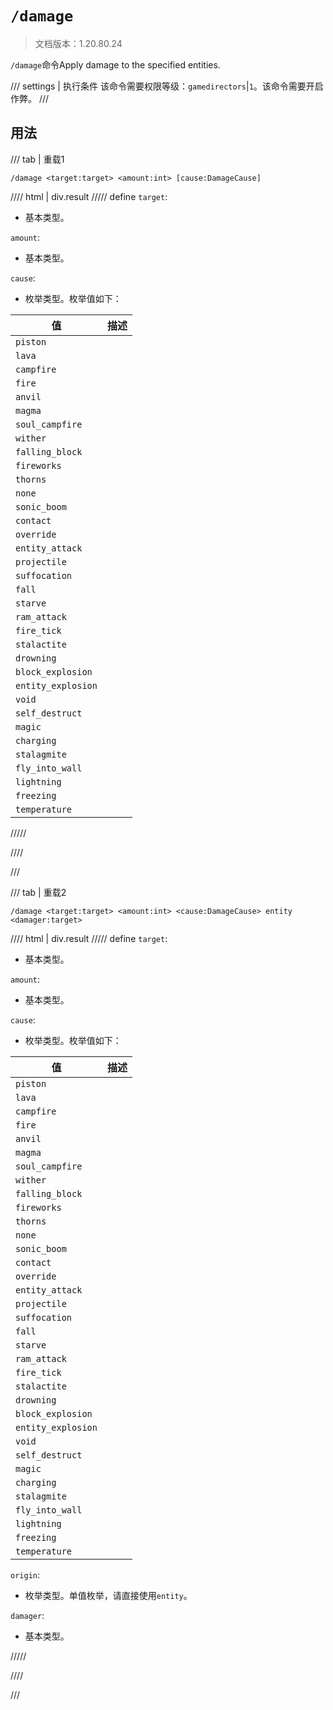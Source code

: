 # `/damage`

> 文档版本：1.20.80.24

`/damage`命令Apply damage to the specified entities.

/// settings | 执行条件
该命令需要权限等级：`gamedirectors`|`1`。该命令需要开启作弊。
///

## 用法

/// tab | 重载1
```mcfunction
/damage <target:target> <amount:int> [cause:DamageCause]
```

//// html | div.result
///// define
`target`: <!-- md:samp target -->

- 基本类型。

`amount`: <!-- md:samp int -->

- 基本类型。

`cause`: <!-- md:samp DamageCause -->

- 枚举类型。枚举值如下：

|值|描述|
|---|---|
|`piston`||
|`lava`||
|`campfire`||
|`fire`||
|`anvil`||
|`magma`||
|`soul_campfire`||
|`wither`||
|`falling_block`||
|`fireworks`||
|`thorns`||
|`none`||
|`sonic_boom`||
|`contact`||
|`override`||
|`entity_attack`||
|`projectile`||
|`suffocation`||
|`fall`||
|`starve`||
|`ram_attack`||
|`fire_tick`||
|`stalactite`||
|`drowning`||
|`block_explosion`||
|`entity_explosion`||
|`void`||
|`self_destruct`||
|`magic`||
|`charging`||
|`stalagmite`||
|`fly_into_wall`||
|`lightning`||
|`freezing`||
|`temperature`||



/////

////

///

/// tab | 重载2
```mcfunction
/damage <target:target> <amount:int> <cause:DamageCause> entity <damager:target>
```

//// html | div.result
///// define
`target`: <!-- md:samp target -->

- 基本类型。

`amount`: <!-- md:samp int -->

- 基本类型。

`cause`: <!-- md:samp DamageCause -->

- 枚举类型。枚举值如下：

|值|描述|
|---|---|
|`piston`||
|`lava`||
|`campfire`||
|`fire`||
|`anvil`||
|`magma`||
|`soul_campfire`||
|`wither`||
|`falling_block`||
|`fireworks`||
|`thorns`||
|`none`||
|`sonic_boom`||
|`contact`||
|`override`||
|`entity_attack`||
|`projectile`||
|`suffocation`||
|`fall`||
|`starve`||
|`ram_attack`||
|`fire_tick`||
|`stalactite`||
|`drowning`||
|`block_explosion`||
|`entity_explosion`||
|`void`||
|`self_destruct`||
|`magic`||
|`charging`||
|`stalagmite`||
|`fly_into_wall`||
|`lightning`||
|`freezing`||
|`temperature`||


`origin`: <!-- md:samp DamageOriginActor -->

- 枚举类型。单值枚举，请直接使用`entity`。

`damager`: <!-- md:samp target -->

- 基本类型。


/////

////

///

